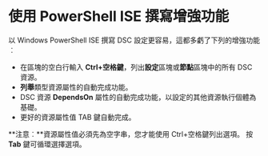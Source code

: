 # <a name="authoring-improvements-using-powershell-ise"></a>使用 PowerShell ISE 撰寫增強功能

以 Windows PowerShell ISE 撰寫 DSC 設定更容易，這都多虧了下列的增強功能︰

- 在區塊的空白行輸入 **Ctrl+空格鍵**，列出**設定**區塊或**節點**區塊中的所有 DSC 資源。
- **列舉**類型資源屬性的自動完成功能。
- DSC 資源 **DependsOn** 屬性的自動完成功能，以設定的其他資源執行個體為基礎。
- 更好的資源屬性值 TAB 鍵自動完成。

**注意︰**資源屬性值必須先為空字串，您才能使用 Ctrl+空格鍵列出選項。 按 **Tab** 鍵可循環選擇選項。
